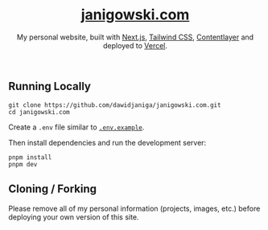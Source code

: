 <div align="center">
    <a href="https://janigowski.com"><h1 align="center">janigowski.com</h1></a>

My personal website, built with [Next.js](https://nextjs.org/), [Tailwind CSS](https://tailwindcss.com/), [Contentlayer](https://www.contentlayer.dev/) and deployed to [Vercel](https://vercel.com/).

</div>

<br/>

## Running Locally


```sh-session
git clone https://github.com/dawidjaniga/janigowski.com.git
cd janigowski.com
```


Create a `.env` file similar to [`.env.example`](https://github.com/dawidjaniga/janigowski.com/blob/main/.env.example).

Then install dependencies and run the development server:
```sh-session
pnpm install
pnpm dev
```


## Cloning / Forking

Please remove all of my personal information (projects, images, etc.) before deploying your own version of this site.
